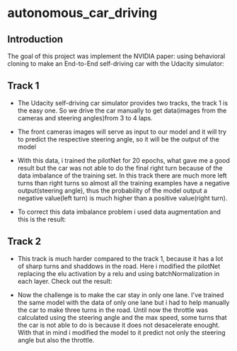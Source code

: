 # autonomous_car_driving
## Introduction
The goal of this project was implement the NVIDIA paper:
using behavioral cloning to make an End-to-End self-driving car with the Udacity simulator:

## Track 1
*   The Udacity self-driving car simulator provides two tracks, the track 1 is the easy one. So we drive the car manually to get data(images from the cameras and steering angles)from 3 to 4 laps.

*   The front cameras images will serve as input to our model and it will
try to predict the respective steering angle, so it will be the output of the model

*   With this data, i trained the pilotNet for 20 epochs,
what gave me a good result but the car was not able to do the final right turn because of the data imbalance of the training set. In this track there are much more left turns than right turns so almost all the training examples have a negative output(steering angle), thus the probability of the model output a negative value(left turn) is much higher than a positive value(right turn).

*   To correct this data imbalance problem i used data augmentation and this
is the result:

## Track 2
* This track is much harder compared to the track 1, because it has a lot of sharp turns and shaddows in the road. Here i modified the pilotNet replacing the elu activation by a relu and using batchNormalization in each layer.
Check out the result:


* Now the challenge is to make the car stay in only one lane. I've trained the same model with the data of only one lane but i had to help manually the car to make three turns in the road. Until now the throttle was calculated using the steering angle and the max speed, some turns that the car is not able to do is because it does not desacelerate enought. With that in mind
i modified the model to it predict not only the steering angle but also the throttle.
